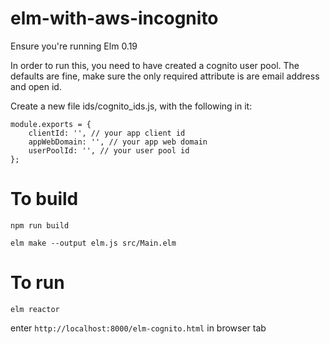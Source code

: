 # elm-with-aws-incognito

Ensure you're running Elm 0.19

In order to run this, you need to have created a cognito user pool. The defaults are fine, make sure the only required attribute is are email address and open id.

Create a new file ids/cognito_ids.js, with the following in it:

```
module.exports = {
    clientId: '', // your app client id
    appWebDomain: '', // your app web domain
    userPoolId: '', // your user pool id
};
```

# To build

`npm run build`

`elm make --output elm.js src/Main.elm`

# To run

`elm reactor`

enter `http://localhost:8000/elm-cognito.html` in browser tab
